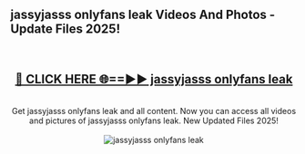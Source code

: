 <h2>jassyjasss onlyfans leak Videos And Photos - Update Files 2025!</h2>
<br>
<div align="center">
<h2><a href="https://linkcuts.com/hfmhzwbr" rel="nofollow">🔴 CLICK HERE 🌐==►► jassyjasss onlyfans leak</a></h2>
<br>
Get jassyjasss onlyfans leak and all content. Now you can access all videos and pictures of jassyjasss onlyfans leak. New Updated Files 2025!
<br>
<br>
<a href="https://linkcuts.com/hfmhzwbr" rel="nofollow" data-target="animated-image.originalLink"><img src="https://i.ibb.co.com/WyWwxjT/player-gif2.gif" alt="jassyjasss onlyfans leak" style="max-width: 100%; display: inline-block;" data-target="animated-image.originalImage"></a>
</div>
<br>